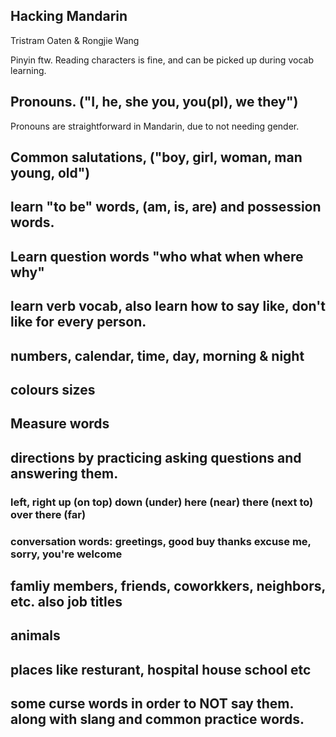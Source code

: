 <article>

# Hacking Mandarin
<p class="subtitle">Tristram Oaten &amp; Rongjie Wang</p>

<section>
Pinyin ftw. Reading characters is fine, and can be picked up during vocab learning.

## Pronouns. ("I, he, she you, you(pl), we they")

Pronouns are straightforward in Mandarin, due to not needing gender.
## Common salutations, ("boy, girl, woman, man young, old")

## learn "to be" words, (am, is, are) and possession words.

## Learn question words "who what when where why"

## learn verb vocab, also learn how to say like, don't like for every person.

## numbers, calendar, time, day, morning & night

## colours sizes

## Measure words

## directions by practicing asking questions and answering them.

### left, right up (on top) down (under) here (near) there (next to) over there (far)

### conversation words: greetings, good buy thanks excuse me, sorry, you're welcome

## famliy members, friends, coworkkers, neighbors, etc. also job titles

## animals

## places like resturant, hospital house school etc

## some curse words in order to NOT say them. along with slang and common practice words.
</section>
</article>
